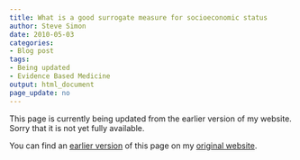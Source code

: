 ```yaml
---
title: What is a good surrogate measure for socioeconomic status
author: Steve Simon
date: 2010-05-03
categories:
- Blog post
tags:
- Being updated
- Evidence Based Medicine
output: html_document
page_update: no
---
```


This page is currently being updated from the earlier version of my website. Sorry that it is not yet fully available.

<!---More--->

You can find an [earlier version][sim1] of this page on my [original website][sim2].

[sim1]: http://www.pmean.com/10/ses.html
[sim2]: http://www.pmean.com/original_site.html 

